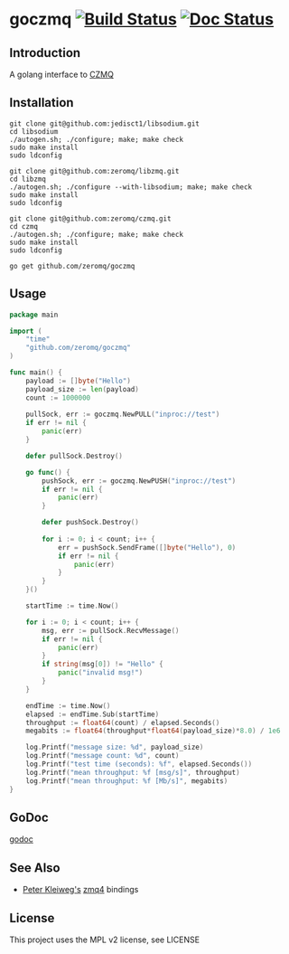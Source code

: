 # goczmq [![Build Status](https://travis-ci.org/zeromq/goczmq.svg?branch=master)](https://travis-ci.org/zeromq/goczmq) [![Doc Status](https://godoc.org/github.com/zeromq/goczmq?status.png)](https://godoc.org/github.com/zeromq/goczmq)

## Introduction
A golang interface to [CZMQ](http://czmq.zeromq.org)

## Installation

```
git clone git@github.com:jedisct1/libsodium.git
cd libsodium
./autogen.sh; ./configure; make; make check
sudo make install
sudo ldconfig
```

```
git clone git@github.com:zeromq/libzmq.git
cd libzmq
./autogen.sh; ./configure --with-libsodium; make; make check
sudo make install
sudo ldconfig
```

```
git clone git@github.com:zeromq/czmq.git
cd czmq
./autogen.sh; ./configure; make; make check
sudo make install
sudo ldconfig
```

```
go get github.com/zeromq/goczmq
```

## Usage
```go
package main

import (
	"time"
	"github.com/zeromq/goczmq"
)

func main() {
	payload := []byte("Hello")
	payload_size := len(payload)
	count := 1000000
	
	pullSock, err := goczmq.NewPULL("inproc://test")
	if err != nil {
		panic(err)
	}

	defer pullSock.Destroy()

	go func() {
		pushSock, err := goczmq.NewPUSH("inproc://test")
		if err != nil {
			panic(err)
		}

		defer pushSock.Destroy()
		
		for i := 0; i < count; i++ {
			err = pushSock.SendFrame([]byte("Hello"), 0)
			if err != nil {
				panic(err)
			}
		}
	}()

	startTime := time.Now()

	for i := 0; i < count; i++ {
		msg, err := pullSock.RecvMessage()
		if err != nil {
			panic(err)
		}
		if string(msg[0]) != "Hello" {
			panic("invalid msg!")
		}
	}

	endTime := time.Now()
	elapsed := endTime.Sub(startTime)
	throughput := float64(count) / elapsed.Seconds()
	megabits := float64(throughput*float64(payload_size)*8.0) / 1e6

	log.Printf("message size: %d", payload_size)
	log.Printf("message count: %d", count)
	log.Printf("test time (seconds): %f", elapsed.Seconds())
	log.Printf("mean throughput: %f [msg/s]", throughput)
	log.Printf("mean throughput: %f [Mb/s]", megabits)
}
```

## GoDoc
[godoc](https://godoc.org/github.com/zeromq/goczmq)

## See Also
* [Peter Kleiweg's](https://github.com/pebbe) [zmq4](https://github.com/pebbe/zmq4) bindings
## License
This project uses the MPL v2 license, see LICENSE
